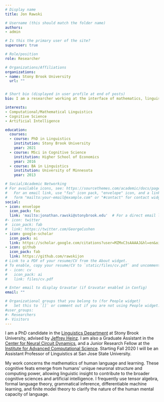 ```yaml
---
# Display name
title: Jon Rawski

# Username (this should match the folder name)
authors:
- admin

# Is this the primary user of the site?
superuser: true

# Role/position
role: Researcher

# Organizations/Affiliations
organizations:
- name: Stony Brook University
  url: ""


# Short bio (displayed in user profile at end of posts)
bio: I am a researcher working at the interface of mathematics, linguistics, cognitive science, and algorithmic learning theory.

interests:
- Computational/Mathematical Linguistics
- Cognitive Science
- Artificial Intelligence

education:
  courses:
  - course: PhD in Linguistics
    institution: Stony Brook University
    year: 2021 
  - course: MSci in Cognitive Science
    institution: Higher School of Economics
    year: 2016
  - course: BA in Linguistics
    institution: University of Minnesota
    year: 2013

# Social/Academic Networking
# For available icons, see: https://sourcethemes.com/academic/docs/page-builder/#icons
#   For an email link, use "fas" icon pack, "envelope" icon, and a link in the
#   form "mailto:your-email@example.com" or "#contact" for contact widget.
social:
- icon: envelope
  icon_pack: fas
  link: 'mailto:jonathan.rawski@stonybrook.edu'  # For a direct email link, use "mailto:test@example.org".
#- icon: twitter
#  icon_pack: fab
#  link: https://twitter.com/GeorgeCushen
- icon: google-scholar
  icon_pack: ai
  link: https://scholar.google.com/citations?user=MZMxC3sAAAAJ&hl=en&oi=ao
- icon: github
  icon_pack: fab
  link: https://github.com/rawskijon
# Link to a PDF of your resume/CV from the About widget.
# To enable, copy your resume/CV to `static/files/cv.pdf` and uncomment the lines below.
# - icon: cv
#   icon_pack: ai
#   link: files/cv.pdf

# Enter email to display Gravatar (if Gravatar enabled in Config)
email: ""

# Organizational groups that you belong to (for People widget)
#   Set this to `[]` or comment out if you are not using People widget.
#user_groups:
#- Researchers
#- Visitors
---
```


I am a PhD candidate in the <a href="https://linguistics.stonybrook.edu/">Linguistics Department</a> at Stony Brook University, advised by <a href="http://jeffreyheinz.net/">Jeffrey Heinz</a>. I am also a Graduate Assistant in the <a href="https://www.stonybrook.edu/cncd/">Center for Neural Circuit Dynamics</a>, and a Junior Research Fellow at the <a href="https://iacs.stonybrook.edu/">Institute for Advanced Computational Science</a>. Starting Fall 2020 I will be an Assistant Professor of Linguistics at San Jose State University. 

My work concerns the mathematics of human language and learning. These cognitive feats emerge from humans' unique neuronal structure and computing power, allowing linguistic insight to contribute to the broader cognitive sciences and artificial intelligence. I frequently use tensor algebra, formal language theory, grammatical inference, differentiable machine learning, and finite model theory to clarify the nature of the human mental capacity of language.
